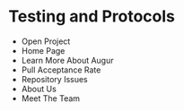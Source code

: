 # Testing and Protocols

- Open Project
- Home Page
- Learn More About Augur
- Pull Acceptance Rate
- Repository Issues
- About Us
- Meet The Team
